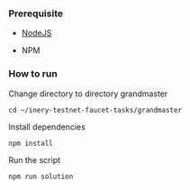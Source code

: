 ### Prerequisite

- [NodeJS](https://nodejs.org/en/)

- NPM



### How to run

Change directory to directory grandmaster

```shell
cd ~/inery-testnet-faucet-tasks/grandmaster
```


Install dependencies

```shell
npm install
```



Run the script

```
npm run solution
```
